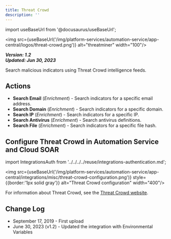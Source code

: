 ```yaml
---
title: Threat Crowd
description: ''
---
```

import useBaseUrl from '@docusaurus/useBaseUrl';

<img src={useBaseUrl('/img/platform-services/automation-service/app-central/logos/threat-crowd.png')} alt="threatminer" width="100"/>

***Version: 1.2  
Updated: Jun 30, 2023***

Search malicious indicators using Threat Crowd intelligence feeds.

## Actions

* **Search Email** (*Enrichment*) - Search indicators for a specific email address.
* **Search Domain** (*Enrichment*) - Search indicators for a specific domain.
* **Search IP** (*Enrichment*) - Search indicators for a specific IP.
* **Search Antivirus** (*Enrichment*) - Search antivirus definitions.
* **Search File** (*Enrichment*) - Search indicators for a specific file hash.

## Configure Threat Crowd in Automation Service and Cloud SOAR

import IntegrationsAuth from '../../../../reuse/integrations-authentication.md';

<IntegrationsAuth/>

<img src={useBaseUrl('/img/platform-services/automation-service/app-central/integrations/misc/threat-crowd-configuration.png')} style={{border:'1px solid gray'}} alt="Threat Crowd configuration" width="400"/>

For information about Threat Crowd, see the [Threat Crowd website](http://ci-www.threatcrowd.org/).

## Change Log

* September 17, 2019 - First upload
* June 30, 2023 (v1.2) - Updated the integration with Environmental Variables
